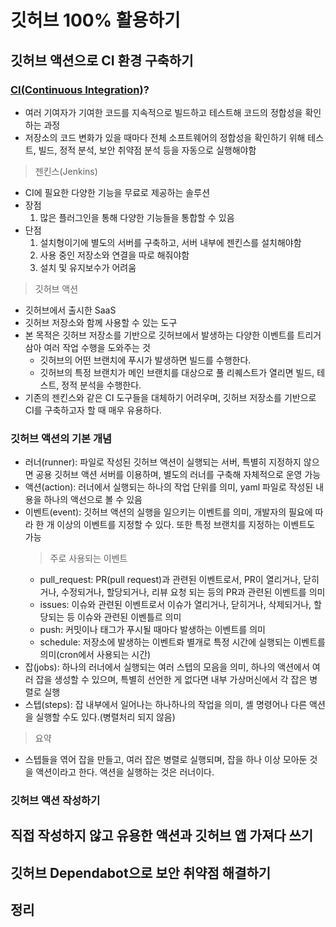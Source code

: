 # 깃허브 100% 활용하기
## 깃허브 액션으로 CI 환경 구축하기
### [CI(Continuous Integration)](https://aws.amazon.com/ko/devops/continuous-integration/)?
- 여러 기여자가 기여한 코드를 지속적으로 빌드하고 테스트해 코드의 정합성을 확인하는 과정
- 저장소의 코드 변화가 있을 때마다 전체 소프트웨어의 정합성을 확인하기 위해 테스트, 빌드, 정적 분석, 보안 취약점 분석 등을 자동으로 실행해야함

> 젠킨스(Jenkins)
- CI에 필요한 다양한 기능을 무료로 제공하는 솔루션
- 장점
    1. 많은 플러그인을 통해 다양한 기능들을 통합할 수 있음
- 단점
    1. 설치형이기에 별도의 서버를 구축하고, 서버 내부에 젠킨스를 설치해야함
    2. 사용 중인 저장소와 연결을 따로 해줘야함
    3. 설치 및 유지보수가 어려움

> 깃허브 액션
- 깃허브에서 출시한 SaaS
- 깃허브 저장소와 함께 사용할 수 있는 도구
- 본 목적은 깃허브 저장소를 기반으로 깃허브에서 발생하는 다양한 이벤트를 트리거 삼아 여러 작업 수행을 도와주는 것
    - 깃허브의 어떤 브랜치에 푸시가 발생하면 빌드를 수행한다.
    - 깃허브의 특정 브랜치가 메인 브랜치를 대상으로 풀 리퀘스트가 열리면 빌드, 테스트, 정적 분석을 수행한다.
- 기존의 젠킨스와 같은 CI 도구들을 대체하기 어려우며, 깃허브 저장소를 기반으로 CI를 구축하고자 할 때 매우 유용하다.

### 깃허브 액션의 기본 개념
- 러너(runner): 파일로 작성된 깃허브 액션이 실행되는 서버, 특별히 지정하지 않으면 공용 깃허브 액션 서버를 이용하며, 별도의 러너를 구축해 자체적으로 운영 가능
- 액션(action): 러너에서 실행되는 하나의 작업 단위를 의미, yaml 파일로 작성된 내용을 하나의 액선으로 볼 수 있음
- 이벤트(event): 깃허브 액션의 실행을 일으키는 이벤트를 의미, 개발자의 필요에 따라 한 개 이상의 이벤트를 지정할 수 있다. 또한 특정 브랜치를 지정하는 이벤트도 가능
    > 주로 사용되는 이벤트
    - pull_request: PR(pull request)과 관련된 이벤트로서, PR이 열리거나, 닫히거나, 수정되거나, 할당되거나, 리뷰 요청 되는 등의 PR과 관련된 이벤트를 의미
    - issues: 이슈와 관련된 이벤트로서 이슈가 열리거나, 닫히거나, 삭제되거나, 할당되는 등 이슈와 관련된 이벤틀르 의미
    - push: 커밋이나 태그가 푸시될 때마다 발생하는 이벤트를 의미
    - schedule: 저장소에 발생하는 이벤트롸 별개로 특정 시간에 실행되는 이벤트를 의미(cron에서 사용되는 시간)
- 잡(jobs): 하나의 러너에서 실행되는 여러 스텝의 모음을 의미, 하나의 액션에서 여러 잡을 생성할 수 있으며, 특별히 선언한 게 없다면 내부 가상머신에서 각 잡은 병렬로 실행
- 스텝(steps): 잡 내부에서 일어나는 하나하나의 작업을 의미, 셸 명령어나 다른 액션을 실행할 수도 있다.(병렬처리 되지 않음)

> 요약
- 스텝들을 엮어 잡을 만들고, 여러 잡은 병렬로 실행되며, 잡을 하나 이상 모아둔 것을 액션이라고 한다. 액션을 실행하는 것은 러너이다.

### 깃허브 액션 작성하기


## 직접 작성하지 않고 유용한 액션과 깃허브 앱 가져다 쓰기
## 깃허브 Dependabot으로 보안 취약점 해결하기
## 정리